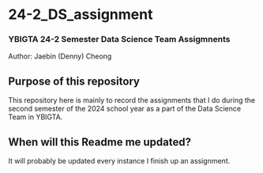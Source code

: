 # 24-2_DS_assignment

### YBIGTA 24-2 Semester Data Science Team Assigmnents
Author: Jaebin (Denny) Cheong


## Purpose of this repository
This repository here is mainly to record the assignments that I do during the second semester of the 2024 school year as a part of the Data Science Team in YBIGTA.


## When will this Readme me updated? 
It will probably be updated every instance I finish up an assignment. 
